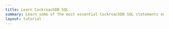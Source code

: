 ```yaml
---
title: Learn CockroachDB SQL
summary: Learn some of the most essential CockroachDB SQL statements on a local cluster.
layout: tutorial
---
```


<div
  data-katacoda-id="cockroachlabs/learn-cockroachdb-sql"
  data-katacoda-color="#222"
  data-katacoda-secondary="#37A806"  
  style="height: 91vh; width: 100%;">
</div>

<script>
  if(window.location.href.indexOf('/learn-cockroachdb-sql-interactive') > 0){
    document.querySelector('#content').style.paddingTop = '62px';
  }
</script>
<script src="//katacoda.com/embed.js"></script>
